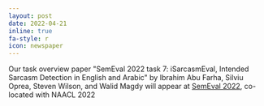 ```yaml
---
layout: post
date: 2022-04-21
inline: true
fa-style: r
icon: newspaper
---
```

Our task overview paper "SemEval 2022 task 7: iSarcasmEval, Intended Sarcasm Detection in English and Arabic" by Ibrahim Abu Farha, Silviu Oprea, Steven Wilson, and Walid Magdy will appear at <a href="https://semeval.github.io/SemEval2022/" target="_blank">SemEval 2022</a>, co-located with NAACL 2022
